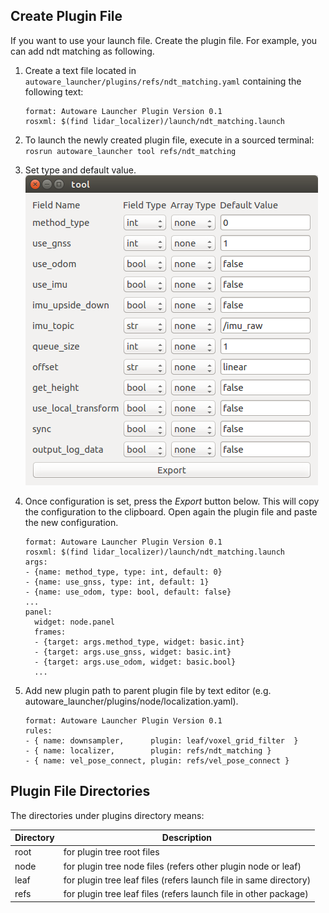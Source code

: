 
## Create Plugin File

If you want to use your launch file. Create the plugin file. For example, you can add ndt matching as following.<br>

1. Create a text file located in `autoware_launcher/plugins/refs/ndt_matching.yaml` containing the following text:<br>

    ```
    format: Autoware Launcher Plugin Version 0.1
    rosxml: $(find lidar_localizer)/launch/ndt_matching.launch
    ```

1. To launch the newly created plugin file, execute in a sourced terminal:<br>
    `rosrun autoware_launcher tool refs/ndt_matching`

1. Set type and default value.<br>
    ![plugin_tool](./plugin_tool.png)

1. Once configuration is set, press the *Export* button below. This will copy the configuration to the clipboard. Open again the plugin file and paste the new configuration.<br>

    ```
    format: Autoware Launcher Plugin Version 0.1
    rosxml: $(find lidar_localizer)/launch/ndt_matching.launch
    args:
    - {name: method_type, type: int, default: 0}
    - {name: use_gnss, type: int, default: 1}
    - {name: use_odom, type: bool, default: false}
    ...
    panel:
      widget: node.panel
      frames:
      - {target: args.method_type, widget: basic.int}
      - {target: args.use_gnss, widget: basic.int}
      - {target: args.use_odom, widget: basic.bool}
      ...
    ```

1. Add new plugin path to parent plugin file by text editor (e.g. autoware_launcher/plugins/node/localization.yaml).

    ```
    format: Autoware Launcher Plugin Version 0.1
    rules:
    - { name: downsampler,      plugin: leaf/voxel_grid_filter  }
    - { name: localizer,        plugin: refs/ndt_matching }
    - { name: vel_pose_connect, plugin: refs/vel_pose_connect }
    ```

## Plugin File Directories

The directories under plugins directory means:

| Directory | Description |
|-----------|-------------|
| root | for plugin tree root files |
| node | for plugin tree node files (refers other plugin node or leaf) |
| leaf | for plugin tree leaf files (refers launch file in same directory) |
| refs | for plugin tree leaf files (refers launch file in other package) |

